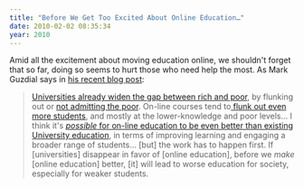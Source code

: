 ```yaml
---
title: "Before We Get Too Excited About Online Education…"
date: 2010-02-02 08:35:34
year: 2010
---
```

Amid all the excitement about moving education online, we shouldn't forget that so far, doing so seems to hurt those who need help the most. As Mark Guzdial says in <a href="http://computinged.wordpress.com/2010/01/30/an-educational-extinction-event/">his recent blog post</a>:
<blockquote><a href="http://computinged.wordpress.com/2009/09/01/college-computing-educators-are-widening-the-gap-between-rich-and-poor/">Universities already widen the gap between rich and poor</a>, by flunking out or <a href="http://computinged.wordpress.com/2010/01/14/flagship-universities-straying-from-their-mission/">not admitting the poor</a>. On-line courses tend to<a href="http://computinged.wordpress.com/2009/10/12/who-educates-the-average-students/"> flunk out even more students</a>, and mostly at the lower-knowledge and poor levels…  I think it's <em><a href="http://computinged.wordpress.com/2009/12/14/beat-the-book-not-the-teacher/">possible</a></em><a href="http://computinged.wordpress.com/2009/12/14/beat-the-book-not-the-teacher/"> for on-line education to be even better than existing University education</a>, in terms of improving learning and engaging a broader range of students… [but] the work has to happen first. If [universities] disappear in favor of [online education], before we <em>make</em> [online education] better, [it] will lead to worse education for society, especially for weaker students.</blockquote>
